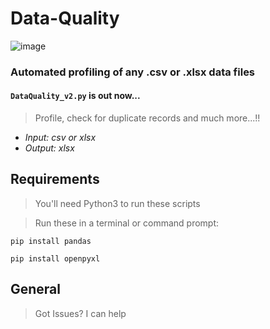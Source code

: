 # Data-Quality
![image](https://user-images.githubusercontent.com/29022864/124321901-16de9880-db9c-11eb-8072-a5d5951f4e35.png)

### Automated profiling of any .csv or .xlsx data files

#### `DataQuality_v2.py` is out now...
> Profile, check for duplicate records and much more...!!
  *  *Input: csv or xlsx*
  *  *Output: xlsx*

## Requirements
> You'll need Python3 to run these scripts

> Run these in a terminal or command prompt:

`pip install pandas`

`pip install openpyxl`

## General
> Got Issues? I can help


